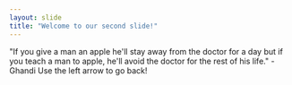 ```yaml
---
layout: slide
title: "Welcome to our second slide!"
---
```

"If you give a man an apple he'll stay away from the doctor for a day but if you teach a man to apple, he'll avoid the doctor for the rest of his life." - Ghandi
Use the left arrow to go back!
